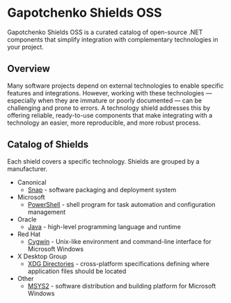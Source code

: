 # Gapotchenko Shields OSS

Gapotchenko Shields OSS is a curated catalog of open-source .NET components that simplify integration with complementary technologies in your project.

## Overview

Many software projects depend on external technologies to enable specific features and integrations.
However, working with these technologies — especially when they are immature or poorly documented — can be challenging and prone to errors.
A technology shield addresses this by offering reliable, ready-to-use components that make integrating with a technology an easier, more reproducible, and more robust process.

## Catalog of Shields

Each shield covers a specific technology.
Shields are grouped by a manufacturer.

- Canonical
    - [Snap](Catalog/Canonical/Snap) - software packaging and deployment system
- Microsoft
    - [PowerShell](Catalog/Microsoft/PowerShell) - shell program for task automation and configuration management
- Oracle
    - [Java](Catalog/Oracle/Java) - high-level programming language and runtime
- Red Hat
    - [Cygwin](Catalog/Red%20Hat/Cygwin) - Unix-like environment and command-line interface for Microsoft Windows
- X Desktop Group
    - [XDG Directories](Catalog/X%20Desktop%20Group/Directories) - cross-platform specifications defining where application files should be located
- Other
  - [MSYS2](Catalog/Other/MSYS2) - software distribution and building platform for Microsoft Windows
 
